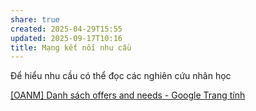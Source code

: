 ```yaml
---
share: true
created: 2025-04-29T15:55
updated: 2025-09-17T10:16
title: Mạng kết nối nhu cầu
---
```

Để hiểu nhu cầu có thể đọc các nghiên cứu nhân học

[\[OANM\] Danh sách offers and needs - Google Trang tính](https://docs.google.com/spreadsheets/d/1RMK3E6AJgbAthB2U9qIkDICumw0NNMdovhVAeiehHxw/edit?usp=sharing)

